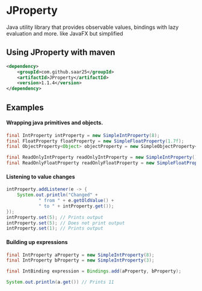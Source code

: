 # JProperty
Java utility library that provides observable values, bindings with lazy evaluation and more. like JavaFX but simplified

## Using JProperty with maven
```xml
<dependency>
    <groupId>com.github.saar25</groupId>
    <artifactId>JProperty</artifactId>
    <version>1.1.4</version>
</dependency>
```

## Examples

#### Wrapping java primitives and objects.

```java
final IntProperty intProperty = new SimpleIntProperty(8);
final FloatProperty floatProperty = new SimpleFloatProperty(1.7f);
final ObjectProperty<Object> objectProperty = new SimpleObjectProperty<>(new Object());

final ReadOnlyIntProperty readOnlyIntProperty = new SimpleIntProperty();
final ReadOnlyFloatProperty readOnlyFloatProperty = new SimpleFloatProperty();
```
#### Listening to value changes
```java
intProperty.addListener(e -> {
    System.out.println("Changed" +
            " from " + e.getOldValue() +
            " to " + intProperty.get());
});
intProperty.set(5); // Prints output
intProperty.set(5); // Does not print output
intProperty.set(1); // Prints output
```
#### Building up expressions
```java
final IntProperty aProperty = new SimpleIntProperty(8);
final IntProperty bProperty = new SimpleIntProperty(3);

final IntBinding expression = Bindings.add(aProperty, bProperty);

System.out.println(a.get()) // Prints 11
```